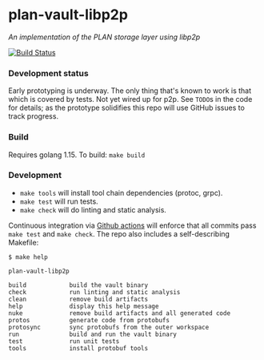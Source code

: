 # plan-vault-libp2p

_An implementation of the PLAN storage layer using libp2p_

[![Build Status](https://github.com/plan-systems/plan-vault-libp2p/workflows/Build/badge.svg)](https://github.com/plan-systems/plan-vault-libp2p/actions)

### Development status

Early prototyping is underway. The only thing that's known to work is
that which is covered by tests. Not yet wired up for p2p. See `TODO`s
in the code for details; as the prototype solidifies this repo will
use GitHub issues to track progress.

### Build

Requires golang 1.15. To build: `make build`

### Development

* `make tools` will install tool chain dependencies (protoc, grpc).
* `make test` will run tests.
* `make check` will do linting and static analysis.

Continuous integration via [Github
actions](https://github.com/plan-systems/plan-vault-libp2p/actions)
will enforce that all commits pass `make test` and `make check`. The
repo also includes a self-describing Makefile:

```
$ make help

plan-vault-libp2p

build            build the vault binary
check            run linting and static analysis
clean            remove build artifacts
help             display this help message
nuke             remove build artifacts and all generated code
protos           generate code from protobufs
protosync        sync protobufs from the outer workspace
run              build and run the vault binary
test             run unit tests
tools            install protobuf tools
```
